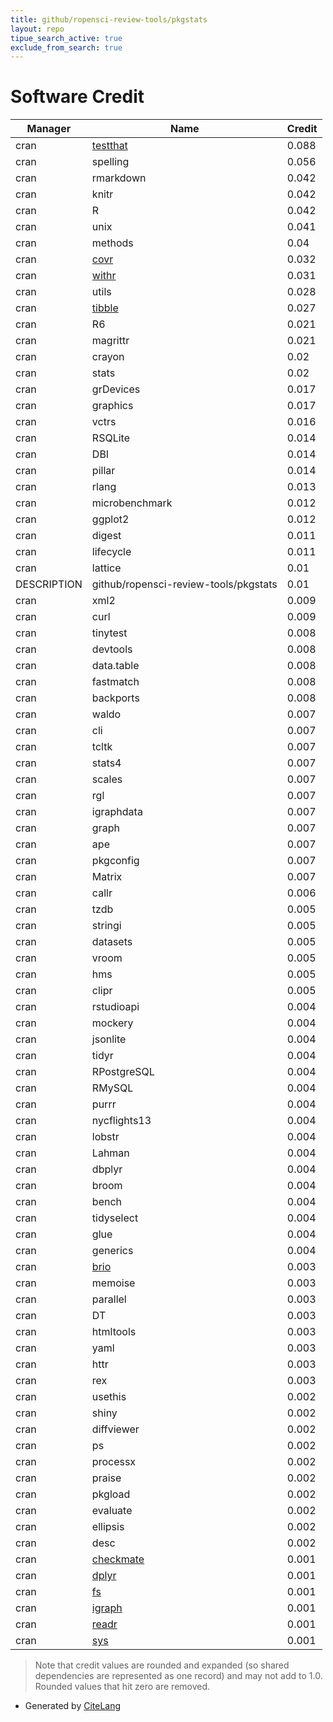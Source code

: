 ```yaml
---
title: github/ropensci-review-tools/pkgstats
layout: repo
tipue_search_active: true
exclude_from_search: true
---
```

# Software Credit

|Manager|Name|Credit|
|-------|----|------|
|cran|[testthat](https://testthat.r-lib.org)|0.088|
|cran|spelling|0.056|
|cran|rmarkdown|0.042|
|cran|knitr|0.042|
|cran|R|0.042|
|cran|unix|0.041|
|cran|methods|0.04|
|cran|[covr](https://covr.r-lib.org)|0.032|
|cran|[withr](https://withr.r-lib.org)|0.031|
|cran|utils|0.028|
|cran|[tibble](https://tibble.tidyverse.org/)|0.027|
|cran|R6|0.021|
|cran|magrittr|0.021|
|cran|crayon|0.02|
|cran|stats|0.02|
|cran|grDevices|0.017|
|cran|graphics|0.017|
|cran|vctrs|0.016|
|cran|RSQLite|0.014|
|cran|DBI|0.014|
|cran|pillar|0.014|
|cran|rlang|0.013|
|cran|microbenchmark|0.012|
|cran|ggplot2|0.012|
|cran|digest|0.011|
|cran|lifecycle|0.011|
|cran|lattice|0.01|
|DESCRIPTION|github/ropensci-review-tools/pkgstats|0.01|
|cran|xml2|0.009|
|cran|curl|0.009|
|cran|tinytest|0.008|
|cran|devtools|0.008|
|cran|data.table|0.008|
|cran|fastmatch|0.008|
|cran|backports|0.008|
|cran|waldo|0.007|
|cran|cli|0.007|
|cran|tcltk|0.007|
|cran|stats4|0.007|
|cran|scales|0.007|
|cran|rgl|0.007|
|cran|igraphdata|0.007|
|cran|graph|0.007|
|cran|ape|0.007|
|cran|pkgconfig|0.007|
|cran|Matrix|0.007|
|cran|callr|0.006|
|cran|tzdb|0.005|
|cran|stringi|0.005|
|cran|datasets|0.005|
|cran|vroom|0.005|
|cran|hms|0.005|
|cran|clipr|0.005|
|cran|rstudioapi|0.004|
|cran|mockery|0.004|
|cran|jsonlite|0.004|
|cran|tidyr|0.004|
|cran|RPostgreSQL|0.004|
|cran|RMySQL|0.004|
|cran|purrr|0.004|
|cran|nycflights13|0.004|
|cran|lobstr|0.004|
|cran|Lahman|0.004|
|cran|dbplyr|0.004|
|cran|broom|0.004|
|cran|bench|0.004|
|cran|tidyselect|0.004|
|cran|glue|0.004|
|cran|generics|0.004|
|cran|[brio](https://brio.r-lib.org)|0.003|
|cran|memoise|0.003|
|cran|parallel|0.003|
|cran|DT|0.003|
|cran|htmltools|0.003|
|cran|yaml|0.003|
|cran|httr|0.003|
|cran|rex|0.003|
|cran|usethis|0.002|
|cran|shiny|0.002|
|cran|diffviewer|0.002|
|cran|ps|0.002|
|cran|processx|0.002|
|cran|praise|0.002|
|cran|pkgload|0.002|
|cran|evaluate|0.002|
|cran|ellipsis|0.002|
|cran|desc|0.002|
|cran|[checkmate](https://github.com/mllg/checkmate)|0.001|
|cran|[dplyr](https://dplyr.tidyverse.org)|0.001|
|cran|[fs](https://fs.r-lib.org)|0.001|
|cran|[igraph](https://igraph.org)|0.001|
|cran|[readr](https://readr.tidyverse.org)|0.001|
|cran|[sys](https://github.com/jeroen/sys)|0.001|


> Note that credit values are rounded and expanded (so shared dependencies are represented as one record) and may not add to 1.0. Rounded values that hit zero are removed.


- Generated by [CiteLang](https://github.com/vsoch/citelang)
